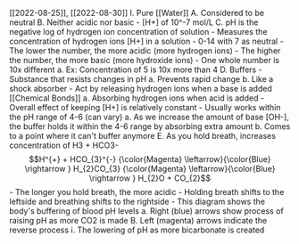 [[2022-08-25]], [[2022-08-30]]
I. Pure [[Water]]
	A. Considered to be neutral
	B. Neither acidic nor basic
		- [H+] of 10^-7 mol/L
	C. pH is the negative log of hydrogen ion concentration of solution
		- Measures the concentration of hydrogen ions [H+] in a solution
		- 0-14 with 7 as neutral
		- The lower the number, the more acidic (more hydrogen ions)
		- The higher the number, the more basic (more hydroxide ions)
		- One whole number is 10x different
			a. Ex: Concentration of 5 is 10x more than 4
	D. Buffers
		- Substance that resists changes in pH
			a. Prevents rapid change
			b. Like a shock absorber
		- Act by releasing hydrogen ions when a base is added [[Chemical Bonds]]
			a. Absorbing hydrogen ions when acid is added
		- Overall effect of keeping [H+] is relatively constant
		- Usually works within the pH range of 4-6 (can vary)
			a. As we increase the amount of base [OH-], the buffer holds it within the 4-6 range by absorbing extra amount
			b. Comes to a point where it can't buffer anymore
	E. As you hold breath, increases concentration of H3 + HCO3- $$H^{+} + HCO_{3}^{-} {\color{Magenta} \leftarrow}{\color{Blue}  \rightarrow } H_{2}CO_{3} {\color{Magenta} \leftarrow}{\color{Blue}  \rightarrow } H_{2}O + CO_{2}$$
		- The longer you hold breath, the more acidic
		- Holding breath shifts to the leftside and breathing shifts to the rightside
		- This diagram shows the body's buffering of blood pH levels
			a. Right (blue) arrows show process of raising pH as more CO2 is made
			B. Left (magenta) arrows indicate the reverse process
				i. The lowering of pH as more bicarbonate is created
